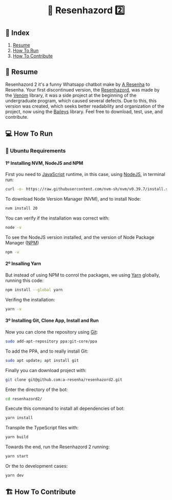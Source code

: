 <h1 align="center"><b>🗿 Resenhazord 2️⃣</b></h1>

## 📑 Index

1. <a href="#resume">Resume</a>
2. <a href="#run">How To Run</a>
3. <a href="#contribute">How To Contribute</a>

## 📜 Resume <a id="resume"></a>

Resenhazord 2 it's a funny Whatsapp chatbot make by [A Resenha](https://github.com/a-resenha) to Resenha. Your first discontinued version, the [Resenhazord](https://github.com/sandrosmarzaro/resenhazord-chatbot), was made by the [Venom](https://github.com/orkestral/venom) library, it was a side project at the beginning of the undergraduate program, which caused several defects. Due to this, this version was created, which seeks better readability and organization of the project, now using the [Baileys](https://github.com/WhiskeySockets/Baileys) library. Feel free to download, test, use, and contribute.

## 💻 How To Run <a id="run"></a>

### 🐧 Ubuntu Requirements

#### 1º Installing NVM, NodeJS and NPM
First you need to [JavaScript](https://developer.mozilla.org/en-US/docs/Web/JavaScript) runtime, in this case, using [NodeJS](https://nodejs.org/en), in terminal run:
```bash
curl -o- https://raw.githubusercontent.com/nvm-sh/nvm/v0.39.7/install.sh | bash
```
To download Node Version Manager (NVM), and to install Node:
```bash
nvm install 20
```
You can verify if the installation was correct with:
```bash
node -v
```
To see the NodeJS version installed, and the version of Node Package Manager ([NPM](https://www.npmjs.com/))
```bash
npm -v
```
#### 2º Insalling Yarn
But instead of using NPM to conrol the packages, we using [Yarn](https://yarnpkg.com/) globally, running this code:
```bash
npm install --global yarn
```
Verifing the installation:
```bash
yarn -v
```

#### 3º Installing Git, Clone App, Install and Run

Now you can clone the repository using [Git](https://git-scm.com/):
```bash
sudo add-apt-repository ppa:git-core/ppa
```
To add the PPA, and to really install Git:
```bash
sudo apt update; apt install git
```
Finally you can download project with:
```bash
git clone git@github.com:a-resenha/resenhazord2.git
```
Enter the directory of the bot:
```bash
cd resenhazord2/
```
Execute this command to install all dependencies of bot:
```bash
yarn install
```
Transpile the TypeScript files with:
```bash
yarn build
```
Towards the end, run the Resenhazord 2 running:
```bash
yarn start
```
Or the to development cases:
```bash
yarn dev
```

## 🏗️ How To Contribute <a id="contribute"></a>